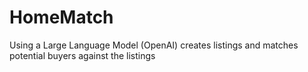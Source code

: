 # HomeMatch
Using a Large Language Model (OpenAI) creates listings and matches potential buyers against the listings
